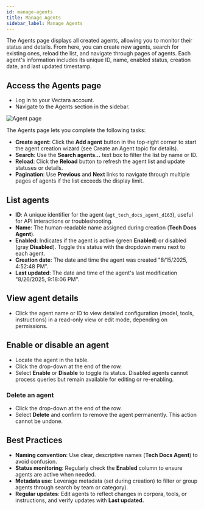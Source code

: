 ```yaml
---
id: manage-agents
title: Manage Agents
sidebar_label: Manage Agents
---
```


The Agents page displays all created agents, allowing you to monitor their 
status and details. From here, you can create new agents, search for existing 
ones, reload the list, and navigate through pages of agents. Each agent's 
information includes its unique ID, name, enabled status, creation date, and 
last updated timestamp.

## Access the Agents page

- Log in to your Vectara account.
- Navigate to the Agents section in the sidebar.

![Agent page](/img/agents/list_agents.png)
  
The Agents page lets you complete the following tasks:
- **Create agent**: Click the **Add agent** button in the top-right corner 
  to start the agent creation wizard (see Create an Agent topic for details).
- **Search**: Use the **Search agents...** text box to filter the list by name 
  or ID.
- **Reload**: Click the **Reload** button to refresh the agent list and update 
  statuses or details.
- **Pagination**: Use **Previous** and **Next** links to navigate through multiple 
  pages of agents if the list exceeds the display limit.

## List agents

- **ID**: A unique identifier for the agent (`agt_tech_docs_agent_d163`), 
  useful for API interactions or troubleshooting.
- **Name**: The human-readable name assigned during creation (**Tech Docs Agent**).
- **Enabled**: Indicates if the agent is active (green **Enabled**) or disabled 
  (gray **Disabled**). Toggle this status with the dropdown menu next to each agent.
- **Creation date**: The date and time the agent was created "8/15/2025,
  4:52:48 PM".
- **Last updated**: The date and time of the agent's last modification 
  "8/26/2025, 9:18:06 PM".

## View agent details

- Click the agent name or ID to view detailed configuration (model, tools, 
  instructions) in a read-only view or edit mode, depending on permissions.

## Enable or disable an agent

- Locate the agent in the table.
- Click the drop-down at the end of the row.
- Select **Enable** or **Disable** to toggle its status. Disabled agents 
  cannot process queries but remain available for editing or re-enabling.

### Delete an agent

- Click the drop-down at the end of the row.
- Select **Delete** and confirm to remove the agent permanently. This action 
  cannot be undone.


## Best Practices
- **Naming convention**: Use clear, descriptive names (**Tech Docs Agent**) to 
  avoid confusion.
- **Status monitoring**: Regularly check the **Enabled** column to ensure agents 
  are active when needed.
- **Metadata use**: Leverage metadata (set during creation) to filter or group 
  agents through search by team or category).
- **Regular updates**: Edit agents to reflect changes in corpora, tools, or 
  instructions, and verify updates with **Last updated.**
  